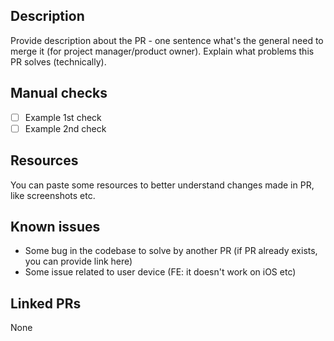## Description

Provide description about the PR - one sentence what's the general need to merge it (for project manager/product owner). Explain what problems this PR solves (technically).

## Manual checks

- [ ] Example 1st check
- [ ] Example 2nd check

## Resources

You can paste some resources to better understand changes made in PR, like screenshots etc.

## Known issues

- Some bug in the codebase to solve by another PR (if PR already exists, you can provide link here)
- Some issue related to user device (FE: it doesn't work on iOS etc)

## Linked PRs

None